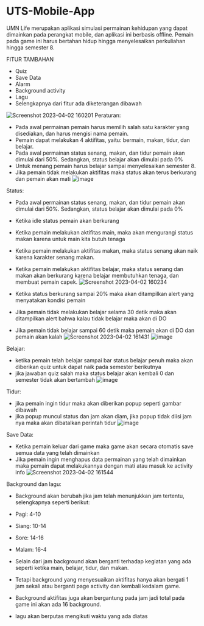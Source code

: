 # UTS-Mobile-App

UMN Life 
merupakan aplikasi simulasi permainan kehidupan yang dapat dimainkan pada perangkat mobile, dan aplikasi ini berbasis offline.
Pemain pada game ini harus bertahan hidup hingga menyelesaikan perkuliahan hingga semester 8.

FITUR TAMBAHAN
- Quiz
- Save Data
- Alarm
- Background activity
- Lagu
- Selengkapnya dari fitur ada diketerangan dibawah




![Screenshot 2023-04-02 160201](https://user-images.githubusercontent.com/98584656/229343169-9b403976-0445-4402-8c9f-38e751bd1479.png)
Peraturan: 
- Pada awal permainan pemain harus memilih salah satu karakter yang disediakan, dan harus mengisi nama pemain.
- Pemain dapat melakukan 4 aktifitas, yaitu: bermain, makan, tidur, dan belajar.
- Pada awal permainan status senang, makan, dan tidur pemain akan dimulai dari 50%. Sedangkan, status belajar akan dimulai pada 0%
- Untuk menang pemain harus belajar sampai menyelesaikan semester 8.
- Jika pemain tidak melakukan aktifitas maka status akan terus berkurang dan pemain akan mati
![image](https://user-images.githubusercontent.com/98584656/229343614-66a1e5ac-4143-4496-8040-618e863d4cc6.png)




Status: 
- Pada awal permainan status senang, makan, dan tidur pemain akan dimulai dari 50%. Sedangkan, status belajar akan dimulai pada 0%
- Ketika idle status pemain akan berkurang
- Ketika pemain melakukan aktifitas main, maka akan mengurangi status makan karena untuk main kita butuh tenaga
- Ketika pemain melakukan aktifitas makan, maka status senang akan naik karena karakter senang makan.
- Ketika pemain melakukan aktifitas belajar, maka status senang dan makan akan berkurang karena belajar membutuhkan tenaga, dan membuat pemain capek.
![Screenshot 2023-04-02 160234](https://user-images.githubusercontent.com/98584656/229343160-5940f3f6-575e-4f27-9da5-47bd97891b31.png)

- Ketika status berkurang sampai 20% maka akan ditampilkan alert yang menyatakan kondisi pemain
- Jika pemain tidak melakukan belajar selama 30 detik maka akan ditampilkan alert bahwa kalau tidak belajar maka akan di DO
- Jika pemain tidak belajar sampai 60 detik maka pemain akan di DO dan pemain akan kalah
![Screenshot 2023-04-02 161431](https://user-images.githubusercontent.com/98584656/229343930-06bcd9cf-bc0a-499f-9a8e-41c8fb1398dc.png)
![image](https://user-images.githubusercontent.com/98584656/229344343-67d9447b-94fb-49d3-b8b8-53583e4a062e.png)





Belajar:
- ketika pemain telah belajar sampai bar status belajar penuh maka akan diberikan quiz untuk dapat naik pada semester berikutnya
- jika jawaban quiz salah maka status belajar akan kembali 0 dan semester tidak akan bertambah
![image](https://user-images.githubusercontent.com/98584656/229343577-1a1de985-8ca6-42d3-921c-3b1c25966388.png)





Tidur:
- jika pemain ingin tidur maka akan diberikan popup seperti gambar dibawah
- jika popup muncul status dan jam akan diam, jika popup tidak diisi jam nya maka akan dibatalkan perintah tidur
![image](https://user-images.githubusercontent.com/98584656/229343853-eeec42e4-fce8-452f-b1e7-d9c2311f701a.png)






Save Data:
- Ketika pemain keluar dari game maka game akan secara otomatis save semua data yang telah dimainkan
- Jika pemain ingin menghapus data permainan yang telah dimainkan maka pemain dapat melakukannya dengan mati atau masuk ke activity info
![Screenshot 2023-04-02 161544](https://user-images.githubusercontent.com/98584656/229344636-0b071122-f4ab-4729-b706-fc3a66e16d28.png)






Background dan lagu:
- Background akan berubah jika jam telah menunjukkan jam tertentu, selengkapnya seperti berikut:

- Pagi: 4-10
- Siang: 10-14
- Sore: 14-16
- Malam: 16-4

- Selain dari jam background akan berganti terhadap kegiatan yang ada seperti ketika main, belajar, tidur, dan makan. 
- Tetapi background yang menyesuaikan aktifitas hanya akan bergati 1 jam sekali atau berganti page activity dan kembali kedalam game.
- Background aktifitas juga akan bergantung pada jam jadi total pada game ini akan ada 16 background.
- lagu akan berputas mengikuti waktu yang ada diatas





